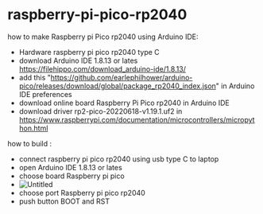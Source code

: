 # raspberry-pi-pico-rp2040

how to make Raspberry pi Pico rp2040 using Arduino IDE:

- Hardware raspberry pi pico rp2040 type C 
- download  Arduino IDE 1.8.13 or lates https://filehippo.com/download_arduino-ide/1.8.13/
- add this "https://github.com/earlephilhower/arduino-pico/releases/download/global/package_rp2040_index.json" in Arduino IDE preferences
- download  online board Raspberry Pi Pico rp2040 in Arduino IDE 
- download driver rp2-pico-20220618-v1.19.1.uf2 in https://www.raspberrypi.com/documentation/microcontrollers/micropython.html

how to build :

- connect raspberry pi pico rp2040 using usb type C to laptop
- open Arduino IDE 1.8.13 or lates 
- choose board Raspberry pi pico
- ![Untitled](https://user-images.githubusercontent.com/88431038/209620180-cb257d27-0eb0-454f-bc38-137082186593.png)
- choose port Raspberry pi pico rp2040
- push button BOOT and RST



